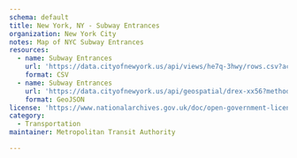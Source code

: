 ```yaml
---
schema: default
title: New York, NY - Subway Entrances
organization: New York City
notes: Map of NYC Subway Entrances
resources:
  - name: Subway Entrances
    url: 'https://data.cityofnewyork.us/api/views/he7q-3hwy/rows.csv?accessType=DOWNLOAD'
    format: CSV
  - name: Subway Entrances
    url: 'https://data.cityofnewyork.us/api/geospatial/drex-xx56?method=export&format=GeoJSON'
    format: GeoJSON
license: 'https://www.nationalarchives.gov.uk/doc/open-government-licence/version/3/'
category:
  - Transportation
maintainer: Metropolitan Transit Authority

---
```

